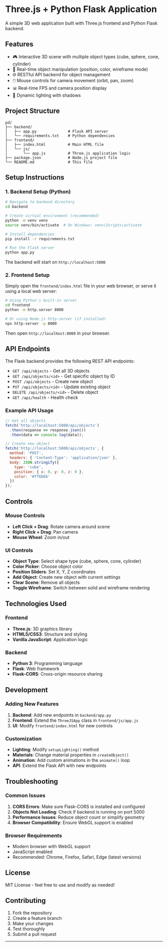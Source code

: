 # Three.js + Python Flask Application

A simple 3D web application built with Three.js frontend and Python Flask backend.

## Features

- 🎮 Interactive 3D scene with multiple object types (cube, sphere, cone, cylinder)
- 🎨 Real-time object manipulation (position, color, wireframe mode)
- 🌐 RESTful API backend for object management
- 🖱️ Mouse controls for camera movement (orbit, pan, zoom)
- 📊 Real-time FPS and camera position display
- 🎯 Dynamic lighting with shadows

## Project Structure

```
pd/
├── backend/
│   ├── app.py              # Flask API server
│   └── requirements.txt    # Python dependencies
├── frontend/
│   ├── index.html          # Main HTML file
│   └── js/
│       └── app.js          # Three.js application logic
├── package.json            # Node.js project file
└── README.md               # This file
```

## Setup Instructions

### 1. Backend Setup (Python)

```bash
# Navigate to backend directory
cd backend

# Create virtual environment (recommended)
python -m venv venv
source venv/bin/activate  # On Windows: venv\Scripts\activate

# Install dependencies
pip install -r requirements.txt

# Run the Flask server
python app.py
```

The backend will start on `http://localhost:5000`

### 2. Frontend Setup

Simply open the `frontend/index.html` file in your web browser, or serve it using a local web server:

```bash
# Using Python's built-in server
cd frontend
python -m http.server 8000

# Or using Node.js http-server (if installed)
npx http-server -p 8000
```

Then open `http://localhost:8000` in your browser.

## API Endpoints

The Flask backend provides the following REST API endpoints:

- `GET /api/objects` - Get all 3D objects
- `GET /api/objects/<id>` - Get specific object by ID
- `POST /api/objects` - Create new object
- `PUT /api/objects/<id>` - Update existing object
- `DELETE /api/objects/<id>` - Delete object
- `GET /api/health` - Health check

### Example API Usage

```javascript
// Get all objects
fetch('http://localhost:5000/api/objects')
  .then(response => response.json())
  .then(data => console.log(data));

// Create new object
fetch('http://localhost:5000/api/objects', {
  method: 'POST',
  headers: { 'Content-Type': 'application/json' },
  body: JSON.stringify({
    type: 'cube',
    position: { x: 0, y: 0, z: 0 },
    color: '#ff6b6b'
  })
});
```

## Controls

### Mouse Controls
- **Left Click + Drag**: Rotate camera around scene
- **Right Click + Drag**: Pan camera
- **Mouse Wheel**: Zoom in/out

### UI Controls
- **Object Type**: Select shape type (cube, sphere, cone, cylinder)
- **Color Picker**: Choose object color
- **Position Sliders**: Set X, Y, Z coordinates
- **Add Object**: Create new object with current settings
- **Clear Scene**: Remove all objects
- **Toggle Wireframe**: Switch between solid and wireframe rendering

## Technologies Used

### Frontend
- **Three.js**: 3D graphics library
- **HTML5/CSS3**: Structure and styling
- **Vanilla JavaScript**: Application logic

### Backend
- **Python 3**: Programming language
- **Flask**: Web framework
- **Flask-CORS**: Cross-origin resource sharing

## Development

### Adding New Features

1. **Backend**: Add new endpoints in `backend/app.py`
2. **Frontend**: Extend the `ThreeJSApp` class in `frontend/js/app.js`
3. **UI**: Modify `frontend/index.html` for new controls

### Customization

- **Lighting**: Modify `setupLighting()` method
- **Materials**: Change material properties in `createObject()`
- **Animation**: Add custom animations in the `animate()` loop
- **API**: Extend the Flask API with new endpoints

## Troubleshooting

### Common Issues

1. **CORS Errors**: Make sure Flask-CORS is installed and configured
2. **Objects Not Loading**: Check if backend is running on port 5000
3. **Performance Issues**: Reduce object count or simplify geometry
4. **Browser Compatibility**: Ensure WebGL support is enabled

### Browser Requirements

- Modern browser with WebGL support
- JavaScript enabled
- Recommended: Chrome, Firefox, Safari, Edge (latest versions)

## License

MIT License - feel free to use and modify as needed!

## Contributing

1. Fork the repository
2. Create a feature branch
3. Make your changes
4. Test thoroughly
5. Submit a pull request

---